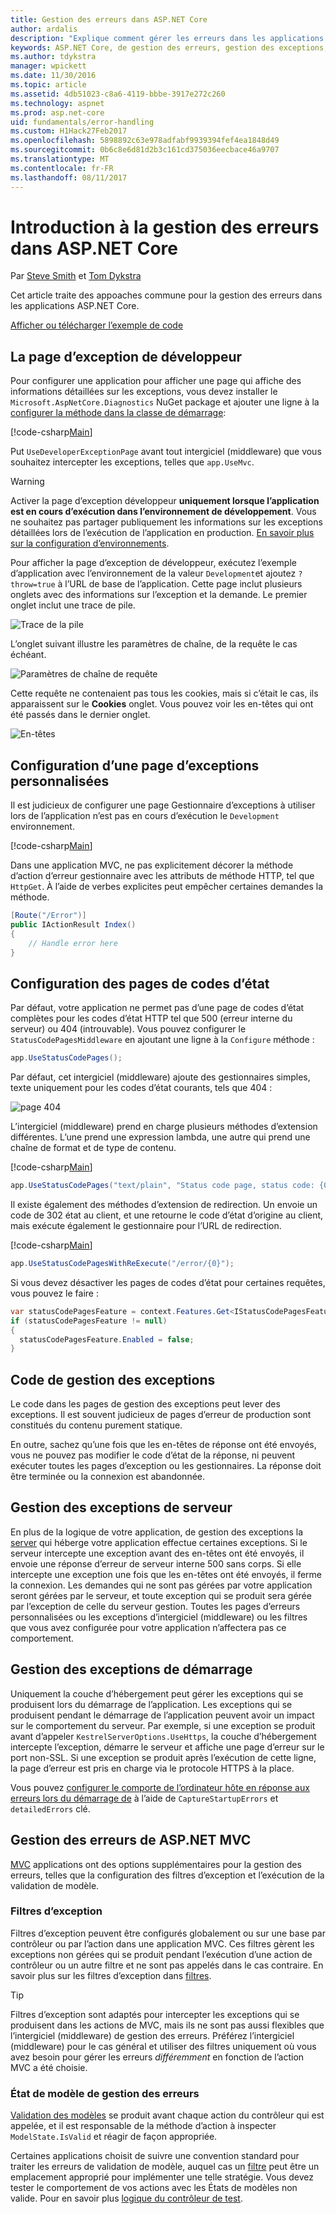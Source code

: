 ```yaml
---
title: Gestion des erreurs dans ASP.NET Core
author: ardalis
description: "Explique comment gérer les erreurs dans les applications ASP.NET Core"
keywords: ASP.NET Core, de gestion des erreurs, gestion des exceptions,
ms.author: tdykstra
manager: wpickett
ms.date: 11/30/2016
ms.topic: article
ms.assetid: 4db51023-c8a6-4119-bbbe-3917e272c260
ms.technology: aspnet
ms.prod: asp.net-core
uid: fundamentals/error-handling
ms.custom: H1Hack27Feb2017
ms.openlocfilehash: 5898892c63e978adfabf9939394fef4ea1848d49
ms.sourcegitcommit: 0b6c8e6d81d2b3c161cd375036eecbace46a9707
ms.translationtype: MT
ms.contentlocale: fr-FR
ms.lasthandoff: 08/11/2017
---
```

# <a name="introduction-to-error-handling-in-aspnet-core"></a>Introduction à la gestion des erreurs dans ASP.NET Core

Par [Steve Smith](http://ardalis.com) et [Tom Dykstra](https://github.com/tdykstra/)

Cet article traite des appoaches commune pour la gestion des erreurs dans les applications ASP.NET Core.

[Afficher ou télécharger l’exemple de code](https://github.com/aspnet/Docs/tree/master/aspnetcore/fundamentals/error-handling/sample)

## <a name="the-developer-exception-page"></a>La page d’exception de développeur

Pour configurer une application pour afficher une page qui affiche des informations détaillées sur les exceptions, vous devez installer le `Microsoft.AspNetCore.Diagnostics` NuGet package et ajouter une ligne à la [configurer la méthode dans la classe de démarrage](startup.md):

[!code-csharp[Main](error-handling/sample/Startup.cs?name=snippet_DevExceptionPage&highlight=7)]

Put `UseDeveloperExceptionPage` avant tout intergiciel (middleware) que vous souhaitez intercepter les exceptions, telles que `app.UseMvc`.

>[!WARNING]
> Activer la page d’exception développeur **uniquement lorsque l’application est en cours d’exécution dans l’environnement de développement**. Vous ne souhaitez pas partager publiquement les informations sur les exceptions détaillées lors de l’exécution de l’application en production. [En savoir plus sur la configuration d’environnements](environments.md).

Pour afficher la page d’exception de développeur, exécutez l’exemple d’application avec l’environnement de la valeur `Development`et ajoutez `?throw=true` à l’URL de base de l’application. Cette page inclut plusieurs onglets avec des informations sur l’exception et la demande. Le premier onglet inclut une trace de pile. 

![Trace de la pile](error-handling/_static/developer-exception-page.png)

L’onglet suivant illustre les paramètres de chaîne, de la requête le cas échéant.

![Paramètres de chaîne de requête](error-handling/_static/developer-exception-page-query.png)

Cette requête ne contenaient pas tous les cookies, mais si c’était le cas, ils apparaissent sur le **Cookies** onglet. Vous pouvez voir les en-têtes qui ont été passés dans le dernier onglet.

![En-têtes](error-handling/_static/developer-exception-page-headers.png)

## <a name="configuring-a-custom-exception-handling-page"></a>Configuration d’une page d’exceptions personnalisées

Il est judicieux de configurer une page Gestionnaire d’exceptions à utiliser lors de l’application n’est pas en cours d’exécution le `Development` environnement.

[!code-csharp[Main](error-handling/sample/Startup.cs?name=snippet_DevExceptionPage&highlight=11)]

Dans une application MVC, ne pas explicitement décorer la méthode d’action d’erreur gestionnaire avec les attributs de méthode HTTP, tel que `HttpGet`. À l’aide de verbes explicites peut empêcher certaines demandes la méthode.

```csharp
[Route("/Error")]
public IActionResult Index()
{
    // Handle error here
}
```

## <a name="configuring-status-code-pages"></a>Configuration des pages de codes d’état

Par défaut, votre application ne permet pas d’une page de codes d’état complètes pour les codes d’état HTTP tel que 500 (erreur interne du serveur) ou 404 (introuvable). Vous pouvez configurer le `StatusCodePagesMiddleware` en ajoutant une ligne à la `Configure` méthode :

```csharp
app.UseStatusCodePages();
```

Par défaut, cet intergiciel (middleware) ajoute des gestionnaires simples, texte uniquement pour les codes d’état courants, tels que 404 :

![page 404](error-handling/_static/default-404-status-code.png)

L’intergiciel (middleware) prend en charge plusieurs méthodes d’extension différentes. L’une prend une expression lambda, une autre qui prend une chaîne de format et de type de contenu.

[!code-csharp[Main](error-handling/sample/Startup.cs?name=snippet_StatusCodePages)]

```csharp
app.UseStatusCodePages("text/plain", "Status code page, status code: {0}");
```

Il existe également des méthodes d’extension de redirection. Un envoie un code de 302 état au client, et une retourne le code d’état d’origine au client, mais exécute également le gestionnaire pour l’URL de redirection.

[!code-csharp[Main](error-handling/sample/Startup.cs?name=snippet_StatusCodePagesWithRedirect)]

```csharp
app.UseStatusCodePagesWithReExecute("/error/{0}");
```

Si vous devez désactiver les pages de codes d’état pour certaines requêtes, vous pouvez le faire :

```csharp
var statusCodePagesFeature = context.Features.Get<IStatusCodePagesFeature>();
if (statusCodePagesFeature != null)
{
  statusCodePagesFeature.Enabled = false;
}
```

## <a name="exception-handling-code"></a>Code de gestion des exceptions

Le code dans les pages de gestion des exceptions peut lever des exceptions. Il est souvent judicieux de pages d’erreur de production sont constitués du contenu purement statique.

En outre, sachez qu’une fois que les en-têtes de réponse ont été envoyés, vous ne pouvez pas modifier le code d’état de la réponse, ni peuvent exécuter toutes les pages d’exception ou les gestionnaires. La réponse doit être terminée ou la connexion est abandonnée.

## <a name="server-exception-handling"></a>Gestion des exceptions de serveur

En plus de la logique de votre application, de gestion des exceptions la [server](servers/index.md) qui héberge votre application effectue certaines exceptions. Si le serveur intercepte une exception avant des en-têtes ont été envoyés, il envoie une réponse d’erreur de serveur interne 500 sans corps. Si elle intercepte une exception une fois que les en-têtes ont été envoyés, il ferme la connexion. Les demandes qui ne sont pas gérées par votre application seront gérées par le serveur, et toute exception qui se produit sera gérée par l’exception de celle du serveur gestion. Toutes les pages d’erreurs personnalisées ou les exceptions d’intergiciel (middleware) ou les filtres que vous avez configurée pour votre application n’affectera pas ce comportement.

## <a name="startup-exception-handling"></a>Gestion des exceptions de démarrage

Uniquement la couche d’hébergement peut gérer les exceptions qui se produisent lors du démarrage de l’application. Les exceptions qui se produisent pendant le démarrage de l’application peuvent avoir un impact sur le comportement du serveur. Par exemple, si une exception se produit avant d’appeler `KestrelServerOptions.UseHttps`, la couche d’hébergement intercepte l’exception, démarre le serveur et affiche une page d’erreur sur le port non-SSL. Si une exception se produit après l’exécution de cette ligne, la page d’erreur est pris en charge via le protocole HTTPS à la place.

Vous pouvez [configurer le comporte de l’ordinateur hôte en réponse aux erreurs lors du démarrage de](hosting.md#configuring-a-host) à l’aide de `CaptureStartupErrors` et `detailedErrors` clé.

## <a name="aspnet-mvc-error-handling"></a>Gestion des erreurs de ASP.NET MVC

[MVC](../mvc/index.md) applications ont des options supplémentaires pour la gestion des erreurs, telles que la configuration des filtres d’exception et l’exécution de la validation de modèle.

### <a name="exception-filters"></a>Filtres d’exception

Filtres d’exception peuvent être configurés globalement ou sur une base par contrôleur ou par l’action dans une application MVC. Ces filtres gèrent les exceptions non gérées qui se produit pendant l’exécution d’une action de contrôleur ou un autre filtre et ne sont pas appelés dans le cas contraire. En savoir plus sur les filtres d’exception dans [filtres](../mvc/controllers/filters.md).

>[!TIP]
> Filtres d’exception sont adaptés pour intercepter les exceptions qui se produisent dans les actions de MVC, mais ils ne sont pas aussi flexibles que l’intergiciel (middleware) de gestion des erreurs. Préférez l’intergiciel (middleware) pour le cas général et utiliser des filtres uniquement où vous avez besoin pour gérer les erreurs *différemment* en fonction de l’action MVC a été choisie.

### <a name="handling-model-state-errors"></a>État de modèle de gestion des erreurs

[Validation des modèles](../mvc/models/validation.md) se produit avant chaque action du contrôleur qui est appelée, et il est responsable de la méthode d’action à inspecter `ModelState.IsValid` et réagir de façon appropriée.

Certaines applications choisit de suivre une convention standard pour traiter les erreurs de validation de modèle, auquel cas un [filtre](../mvc/controllers/filters.md) peut être un emplacement approprié pour implémenter une telle stratégie. Vous devez tester le comportement de vos actions avec les États de modèles non valide. Pour en savoir plus [logique du contrôleur de test](../mvc/controllers/testing.md).



